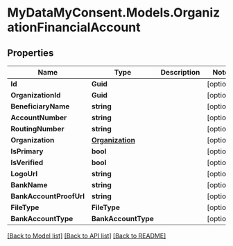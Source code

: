 # MyDataMyConsent.Models.OrganizationFinancialAccount

## Properties

Name | Type | Description | Notes
------------ | ------------- | ------------- | -------------
**Id** | **Guid** |  | [optional] 
**OrganizationId** | **Guid** |  | [optional] 
**BeneficiaryName** | **string** |  | [optional] 
**AccountNumber** | **string** |  | [optional] 
**RoutingNumber** | **string** |  | [optional] 
**Organization** | [**Organization**](Organization.md) |  | [optional] 
**IsPrimary** | **bool** |  | [optional] 
**IsVerified** | **bool** |  | [optional] 
**LogoUrl** | **string** |  | [optional] 
**BankName** | **string** |  | [optional] 
**BankAccountProofUrl** | **string** |  | [optional] 
**FileType** | **FileType** |  | [optional] 
**BankAccountType** | **BankAccountType** |  | [optional] 

[[Back to Model list]](../README.md#documentation-for-models) [[Back to API list]](../README.md#documentation-for-api-endpoints) [[Back to README]](../README.md)

